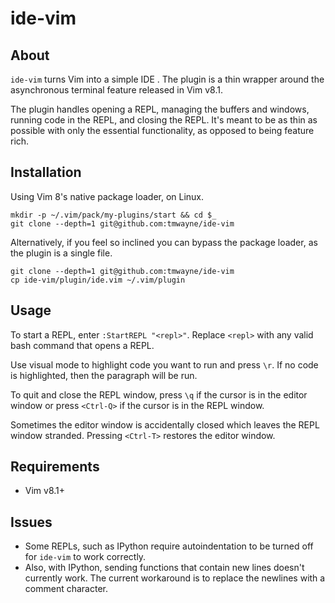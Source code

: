 # ide-vim

## About
`ide-vim` turns Vim into a simple IDE . The plugin is a thin
wrapper around the asynchronous terminal feature released in Vim v8.1.

The plugin handles opening a REPL, managing the buffers and windows,
running code in the REPL, and closing the REPL. It's meant to be as
thin as possible with only the essential functionality, as opposed to
being feature rich.

## Installation
Using Vim 8's native package loader, on Linux.
```
mkdir -p ~/.vim/pack/my-plugins/start && cd $_
git clone --depth=1 git@github.com:tmwayne/ide-vim
```

Alternatively, if you feel so inclined you can bypass the package loader,
as the plugin is a single file.
```
git clone --depth=1 git@github.com:tmwayne/ide-vim
cp ide-vim/plugin/ide.vim ~/.vim/plugin
```

## Usage
To start a REPL, enter `:StartREPL "<repl>"`. Replace `<repl>`
with any valid bash command that opens a REPL. 

Use visual mode to highlight code you want to run and press `\r`.
If no code is highlighted, then the paragraph will be run.

To quit and close the REPL window, press `\q` if the cursor
is in the editor window or press `<Ctrl-Q>` if the cursor is
in the REPL window.

Sometimes the editor window is accidentally closed which leaves
the REPL window stranded. Pressing `<Ctrl-T>` restores
the editor window.

## Requirements
- Vim v8.1+

## Issues
- Some REPLs, such as IPython require autoindentation to be turned off for
`ide-vim` to work correctly. 
- Also, with IPython, sending functions that
contain new lines doesn't currently work. The current workaround is to replace
the newlines with a comment character.
